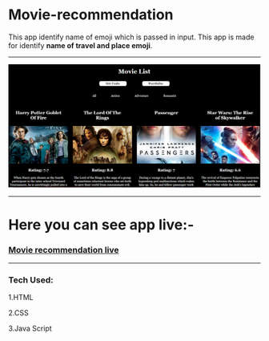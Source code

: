 # Movie-recommendation

This app identify name of emoji which is passed in input. This app is made for identify **name of travel and place emoji**.

---

![](https://github.com/Priyallohar/Movie-recomandation/blob/main/image/Capture.PNG)

---

# Here you can see app live:-

### <a href="https://movie-recommandation.netlify.app/" target="_blank"> Movie recommendation live </a>

---
### Tech Used: ###

1.HTML

2.CSS

3.Java Script

